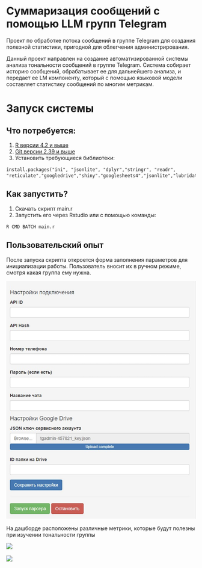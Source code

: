 

# Суммаризация сообщений с помощью LLM групп Telegram

Проект по обработке потока сообщений в группе Telegram для создания
полезной статистики, пригодной для облегчения администрирования.

Данный проект направлен на создание автоматизированной системы анализа
тональности сообщений в группе Telegram. Система собирает историю
сообщений, обрабатывает ее для дальнейшего анализа, и передает ее LM
компоненту, который с помощью языковой модели составляет статистику
сообщений по многим метрикам.

# Запуск системы

## Что потребуется:

1.  [R версии 4.2 и выше](https://www.r-project.org/)
2.  [Git версии 2.39 и выше](https://git-scm.com)
3.  Установить требующиеся библиотеки:

<!-- -->

    install.packages("ini", "jsonlite", "dplyr","stringr", "readr", "reticulate","googledrive","shiny"."googlesheets4","jsonlite","lubridate")

## Как запустить?

1.  Скачать скрипт main.r
2.  Запустить его через Rstudio или с помощью команды:

<!-- -->

    R CMD BATCH main.r
    
## Пользовательский опыт
После запуска скрипта откроется форма заполнения параметров для инициализации работы. Пользователь вносит их в ручном режиме, смотря какая группа ему нужна.

![](/img/1.png)

На дашборде расположены различные метрики, которые будут полезны при изучении тональности группы

![](/img/2.png)

![](/img/3.png)
